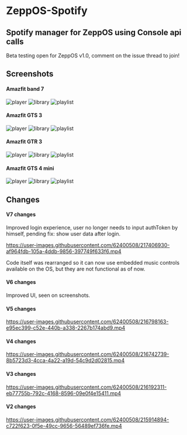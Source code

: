 # ZeppOS-Spotify

## Spotify manager for ZeppOS using Console api calls 
Beta testing open for ZeppOS v1.0, comment on the issue thread to join!

## Screenshots

#### Amazfit band 7

![player](https://user-images.githubusercontent.com/62400508/216854610-34e33b0f-815b-4127-8d8d-81e2e7f77969.png)
![library](https://user-images.githubusercontent.com/62400508/216854612-a0e70cc5-4189-4656-987d-3bb5f95c1f59.png)
![playlist](https://user-images.githubusercontent.com/62400508/216854616-061febee-1826-425c-be6a-ab0e5807f3bd.png)

#### Amazfit GTS 3

![player](https://user-images.githubusercontent.com/62400508/216854633-4597bbf3-e8c3-4711-a16f-2a222f5e4703.png)
![library](https://user-images.githubusercontent.com/62400508/216854638-3f3841b8-7f95-4a83-b912-3cd9b2185184.png)
![playlist](https://user-images.githubusercontent.com/62400508/216854639-54c5db0b-4476-4808-9392-318fe70bc419.png)

#### Amazfit GTR 3

![player](https://user-images.githubusercontent.com/62400508/216854665-69081548-b4b3-4398-bea0-1fe89646c5f2.png)
![library](https://user-images.githubusercontent.com/62400508/216854698-8c2ea818-1070-4e43-ac15-1ed3229ea94e.png)
![playlist](https://user-images.githubusercontent.com/62400508/216854702-7b321878-7884-41e8-be09-ef6418bea089.png)

#### Amazfit GTS 4 mini

![player](https://user-images.githubusercontent.com/62400508/216854731-967dcb84-b12b-497a-befb-0c8751d206c3.png)
![library](https://user-images.githubusercontent.com/62400508/216854733-e8936b80-2b72-4a19-b97c-541df332fbe9.png)
![playlist](https://user-images.githubusercontent.com/62400508/216854736-4316a5ab-9111-435a-8a40-a6254a852544.png)

## Changes

#### V7 changes

Improved login experience, user no longer needs to input authToken by himself, pending fix: show user data after login.

https://user-images.githubusercontent.com/62400508/217406930-af964fdb-105a-4ddb-9856-397749f633f6.mp4

Code itself was rearranged so it can now use embedded music controls available on the OS, but they are not functional as of now.

#### V6 changes

Improved UI, seen on screenshots.

#### V5 changes

https://user-images.githubusercontent.com/62400508/216798163-e95ec399-c52e-440b-a338-2267b174abd9.mp4

#### V4 changes

https://user-images.githubusercontent.com/62400508/216742739-8b5723d3-4cca-4a22-a19d-54c9d2d02815.mp4

#### V3 changes

https://user-images.githubusercontent.com/62400508/216192311-eb77755b-792c-4168-8596-09e0f4e15411.mp4

#### V2 changes

https://user-images.githubusercontent.com/62400508/215914894-c722f623-0f5e-49cc-9656-56489ef736fe.mp4

